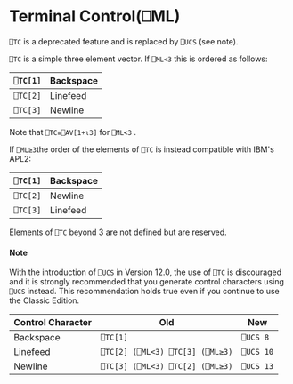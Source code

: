 




<h1 class="heading"><span class="name">Terminal Control</span><span class="command">(⎕ML)</span></h1>

`⎕TC` is a deprecated feature and is replaced by `⎕UCS` (see note).


`⎕TC` is a simple three element vector.  If `⎕ML<3` this is ordered as follows:


| `⎕TC[1]` | Backspace |
| --- | ---  |
| `⎕TC[2]` | Linefeed |
| `⎕TC[3]` | Newline |



Note that `⎕TC≡⎕AV[1+⍳3]` for `⎕ML<3` .


If `⎕ML≥3`the order of the elements of `⎕TC` is instead compatible with IBM's APL2:


| `⎕TC[1]` | Backspace |
| --- | ---  |
| `⎕TC[2]` | Newline |
| `⎕TC[3]` | Linefeed |


Elements of `⎕TC` beyond 3 are not defined but are reserved.

#### Note


With the introduction of `⎕UCS` in Version 12.0, the use of `⎕TC` is discouraged and it is strongly recommended that you generate control characters using `⎕UCS` instead. This recommendation holds true even if you continue to use the Classic Edition.


| Control Character | Old | New |
| --- | --- | ---  |
| Backspace | `⎕TC[1]` | `⎕UCS 8` |
| Linefeed | `⎕TC[2] (⎕ML<3) ⎕TC[3] (⎕ML≥3)` | `⎕UCS 10` |
| Newline | `⎕TC[3] (⎕ML<3) ⎕TC[2] (⎕ML≥3)` | `⎕UCS 13` |



